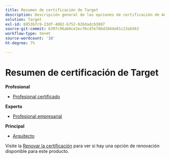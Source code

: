 ```yaml
---
title: Resumen de certificación de Target
description: Descripción general de las opciones de certificación de Adobe Target
solution: Target
exl-id: 6853b7c9-23df-4082-b752-026dadcb3087
source-git-commit: 6397c96ab0ce2ecf6cd7e70bd2044e01c23ab563
workflow-type: tm+mt
source-wordcount: '38'
ht-degree: 7%

---
```


# Resumen de certificación de Target

**Profesional**

* [Profesional certificado](/help/certifications/at/at-p-business.md) <!--AD0-E408-->

**Experto**

* [Profesional empresarial](/help/certifications/at/at-e-business.md) <!--AD0-E406-->

**Principal**

* [Arquitecto](/help/certifications/at/at-m-architect.md) <!--AD0-E407-->

Visite la [Renovar la certificación](/help/certifications/renew.md) para ver si hay una opción de renovación disponible para este producto.
